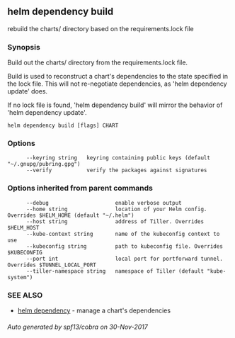 ## helm dependency build

rebuild the charts/ directory based on the requirements.lock file

### Synopsis



Build out the charts/ directory from the requirements.lock file.

Build is used to reconstruct a chart's dependencies to the state specified in
the lock file. This will not re-negotiate dependencies, as 'helm dependency update'
does.

If no lock file is found, 'helm dependency build' will mirror the behavior
of 'helm dependency update'.


```
helm dependency build [flags] CHART
```

### Options

```
      --keyring string   keyring containing public keys (default "~/.gnupg/pubring.gpg")
      --verify           verify the packages against signatures
```

### Options inherited from parent commands

```
      --debug                     enable verbose output
      --home string               location of your Helm config. Overrides $HELM_HOME (default "~/.helm")
      --host string               address of Tiller. Overrides $HELM_HOST
      --kube-context string       name of the kubeconfig context to use
      --kubeconfig string         path to kubeconfig file. Overrides $KUBECONFIG
      --port int                  local port for portforward tunnel. Overrides $TUNNEL_LOCAL_PORT
      --tiller-namespace string   namespace of Tiller (default "kube-system")
```

### SEE ALSO
* [helm dependency](helm_dependency.md)	 - manage a chart's dependencies

###### Auto generated by spf13/cobra on 30-Nov-2017
